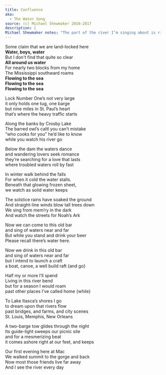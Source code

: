 ```yaml
---
title: Confluence
aka:
  - The Water Song
source: (c) Michael Shewmaker 2010-2017
description: |
Michael Shewmaker notes: "The part of the river I’m singing about is right at the confluence of the Mississippi and Minnesota Rivers.  Everything is within walking distance of Pike Island.  If your going to read all the nonsense I write here, then I suggest pulling up a map... More annotations (including suggestions for which of these many verses to sing together) are posted [here](https://docs.google.com/document/d/1jWSeCVxlZIrGmMTL0ZfdXXdabHC6ncYgf_o9CfEswFs/edit)"
---
```


Some claim that we are land-locked here  
**Water, boys, water**  
But I don't find that quite so clear  
**All around us water**  
For nearly two blocks from my home  
The Mississippi southward roams  
**Flowing to the sea**  
**Flowing to the sea**  
**Flowing to the sea**  
  
Lock Number One’s not very large  
it only holds one tug, one barge  
but nine miles in St. Paul’s heart  
that’s where the heavy traffic starts  
   
Along the banks by Crosby Lake  
The barred owl’s caltl you can’t mistake  
“who cooks for you” he’d like to know  
while you watch his river go  

Below the dam the waters dance  
and wandering lovers seek romance  
they’re searching for a love that lasts  
where troubled waters roll by fast  
   
In winter walk behind the falls  
For when it cold the water stalls.  
Beneath that glowing frozen sheet,  
we watch as solid water keeps  
   
The solstice rains have soaked the ground  
And straight-line winds blow tall trees down  
We sing from mem’ry in the dark  
And watch the streets for Noah’s Ark  
   
Now we can come to this old bar  
and sing of waters near and far  
But while you stand and drink your beer  
Please recall there’s water here.  
   
Now we drink in this old bar  
and sing of waters near and far  
but I intend to launch a craft  
a boat, canoe, a well build raft {and go}  
   
Half my or more I’ll spend  
Living in this river bend  
but for a season I would roam  
past other places I’ve called home {while}  

To Lake Itasca’s shores I go  
to dream upon that rivers flow  
past bridges, and farms, and city scenes  
St. Louis, Memphis, New Orleans  

A two-barge tow glides through the night  
Its guide-light sweeps our picnic site  
and for a mesmerizing beat  
it comes ashore right at our feet, and keeps  
   
Our first evening here at Mac  
We walked summit to the gorge and back  
Now most those friends live far away  
And I see the river every day  
  
